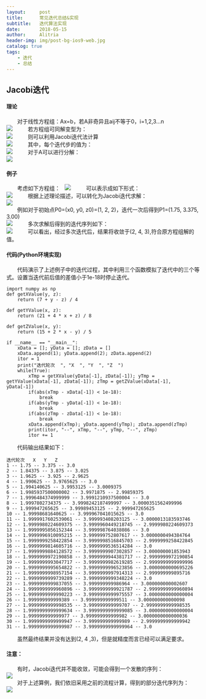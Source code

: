 ```yaml
---
layout:     post
title:      常见迭代总结&实现
subtitle:   迭代算法实现
date:       2018-05-15
author:     Alitria
header-img: img/post-bg-ios9-web.jpg
catalog: true
tags:
    - 迭代
    - 总结
---
```


## Jacobi迭代
#### 理论
&emsp;&emsp;对于线性方程组：Ax=b，若A非奇异且aij不等于0，i=1,2,3...n  
![](http://ww1.sinaimg.cn/large/005L0VzSgy1frd4xcv52wj30dm04sgm2.jpg)  
&emsp;&emsp;若方程组可同解变型为：  
![](http://ww1.sinaimg.cn/large/005L0VzSgy1frd4yupqr3j30dw07wq39.jpg)  
&emsp;&emsp;则可以利用Jacobi迭代法计算  
![](http://ww1.sinaimg.cn/large/005L0VzSgy1frd5b84u8uj30fc08574t.jpg)  
&emsp;&emsp;其中，每个迭代步的值为：  
![](http://ww1.sinaimg.cn/large/005L0VzSgy1frd5cc2pggj30di024q2y.jpg)  
&emsp;&emsp;对于A可以进行分解：  
![](http://ww1.sinaimg.cn/large/005L0VzSgy1frd7pb5galj31120kuq3s.jpg)  

#### 例子
&emsp;&emsp;考虑如下方程组：  
![](http://ww1.sinaimg.cn/large/005L0VzSgy1frd7qsxr6wj306002k0sl.jpg)  
&emsp;&emsp;可以表示成如下形式：  
![](http://ww1.sinaimg.cn/large/005L0VzSgy1frd7rjkpv0j305j04gwed.jpg)  
&emsp;&emsp;根据上述理论描述，可以转化为Jacobi迭代求解：  
![](http://ww1.sinaimg.cn/large/005L0VzSgy1frd7t1myubj306j04r748.jpg)  
&emsp;&emsp;例如对于初始点P0=(x0, y0, z0)=(1, 2, 2)，迭代一次后得到P1=(1.75, 3.375, 3.00)  
![](http://ww1.sinaimg.cn/large/005L0VzSgy1frd7upfytlj306u04rglk.jpg)  
&emsp;&emsp;多次求解后得到的迭代序列如下：  
![](http://ww1.sinaimg.cn/large/005L0VzSgy1frd7w8lzx3j30j60bv76l.jpg)  
&emsp;&emsp;可以看出，经过多次迭代后，结果将收敛于(2, 4, 3),符合原方程组解的值。  

#### 代码(Python环境实现)
&emsp;&emsp;代码演示了上述例子中的迭代过程，其中利用三个函数模拟了迭代中的三个等式。设置当迭代前后值的差值小于1e-18时停止迭代。
```
import numpy as np
def getXValue(y, z):
    return (7 + y - z) / 4

def getYValue(x, z):
    return (21 + 4 * x + z) / 8

def getZValue(x, y):
    return (15 + 2 * x - y) / 5

if __name__ == "__main__":
    xData = []; yData = []; zData = []
    xData.append(1); yData.append(2); zData.append(2)
    itor = 1
    print("迭代轮次  ", "X  ", "Y  ", "Z  ")
    while(True):
        xTmp = getXValue(yData[-1], zData[-1]); yTmp = getYValue(xData[-1], zData[-1]); zTmp = getZValue(xData[-1], yData[-1])
        if(abs(xTmp - xData[-1]) < 1e-18):
            break
        if(abs(yTmp - yData[-1]) < 1e-18):
            break
        if(abs(zTmp - zData[-1]) < 1e-18):
            break
        xData.append(xTmp); yData.append(yTmp); zData.append(zTmp)
        print(itor, "--", xTmp, "--", yTmp, "--", zTmp)
        itor += 1
```
&emsp;&emsp;代码输出结果如下：  
```
迭代轮次   X   Y   Z  
1 -- 1.75 -- 3.375 -- 3.0
2 -- 1.84375 -- 3.875 -- 3.025
3 -- 1.9625 -- 3.925 -- 2.9625
4 -- 1.990625 -- 3.9765625 -- 3.0
5 -- 1.994140625 -- 3.9953125 -- 3.0009375
6 -- 1.9985937500000002 -- 3.9971875 -- 2.99859375
7 -- 1.9996484374999999 -- 3.9991210937500004 -- 3.0
8 -- 1.9997802734375 -- 3.9998242187499997 -- 3.0000351562499996
9 -- 1.999947265625 -- 3.99989453125 -- 2.999947265625
10 -- 1.99998681640625 -- 3.999967041015625 -- 3.0
11 -- 1.9999917602539061 -- 3.999993408203125 -- 3.0000013183593746
12 -- 1.9999980224609375 -- 3.9999960449218745 -- 2.9999980224609373
13 -- 1.9999995056152344 -- 3.999998764038086 -- 3.0
14 -- 1.9999996910095215 -- 3.999999752807617 -- 3.0000000494384764
15 -- 1.9999999258422854 -- 3.9999998516845703 -- 2.9999999258422845
16 -- 1.9999999814605716 -- 3.9999999536514284 -- 3.0
17 -- 1.9999999884128572 -- 3.9999999907302857 -- 3.000000001853943
18 -- 1.9999999972190858 -- 3.9999999944381717 -- 2.9999999972190854
19 -- 1.9999999993047717 -- 3.9999999982619285 -- 2.9999999999999996
20 -- 1.9999999995654822 -- 3.9999999996523856 -- 3.0000000000695226
21 -- 1.9999999998957154 -- 3.9999999997914313 -- 2.999999999895716
22 -- 1.9999999999739289 -- 3.9999999999348224 -- 3.0
23 -- 1.9999999999837055 -- 3.999999999986964 -- 3.000000000002607
24 -- 1.9999999999960896 -- 3.9999999999921787 -- 2.9999999999960894
25 -- 1.9999999999990223 -- 3.9999999999975557 -- 3.0000000000000004
26 -- 1.999999999999389 -- 3.999999999999511 -- 3.000000000000098
27 -- 1.9999999999998535 -- 3.999999999999707 -- 2.9999999999998535
28 -- 1.9999999999999634 -- 3.9999999999999085 -- 3.0000000000000004
29 -- 1.999999999999977 -- 3.999999999999982 -- 3.0000000000000036
30 -- 1.9999999999999947 -- 3.999999999999989 -- 2.9999999999999942
31 -- 1.9999999999999987 -- 3.9999999999999964 -- 3.0
```
&emsp;&emsp;虽然最终结果并没有达到(2, 4 ,3)，但是就精度而言已经可以满足要求。  

#### 注意：
&emsp;&emsp;有时，Jacobi迭代并不能收敛，可能会得到一个发散的序列：  
![](http://ww1.sinaimg.cn/large/005L0VzSgy1frd8ak0of8j305q02hdfp.jpg)  
&emsp;&emsp;对于上述算例，我们依旧采用之前的流程计算，得到的部分迭代序列为：  
![](http://ww1.sinaimg.cn/large/005L0VzSgy1frd8bnrus3j30iz09kabu.jpg)  


